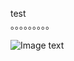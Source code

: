 test<br> 
。。。。。。。。。<br> 



![Image text](https://github.com/c1cccc/DDDUR2018F_516202910001/blob/master/1/test11.png)
